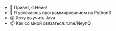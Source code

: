 
- 👋 Привет, я Нейн!
- 👀 Я увлекаюсь программированием на Python3
- 😜 Хочу выучить Java
- 📫 Как со мной связаться: t.me/NeynQ
